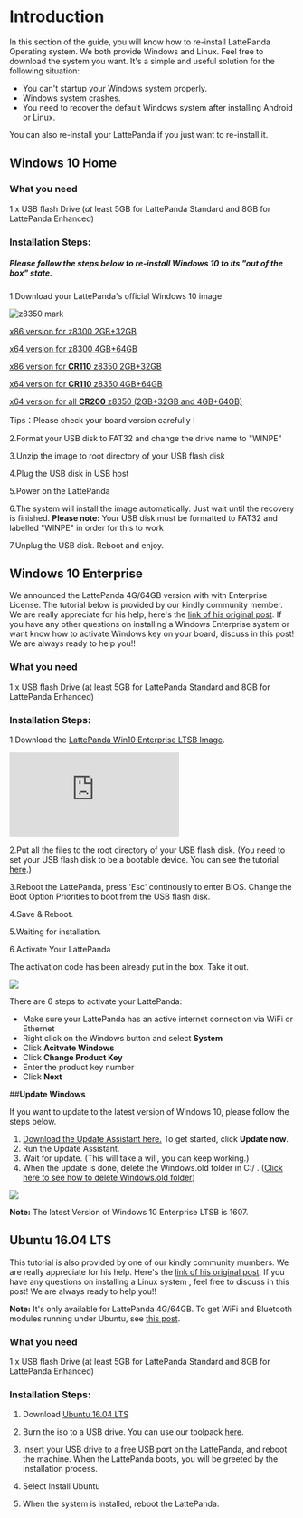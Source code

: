 # Introduction

In this section of the guide, you will know how to re-install LattePanda Operating system. We both provide Windows and Linux. Feel free to download the system you want.
It's a simple and useful solution for the following situation:

- You can't startup your Windows system properly.
- Windows system crashes.
- You need to recover the default Windows system after installing Android or Linux.

You can also re-install your LattePanda if you just want to re-install it. 



## Windows 10 Home 

### What you need

1 x USB flash Drive (*at* least 5GB for LattePanda Standard and 8GB for LattePanda Enhanced)



### Installation Steps:

##### Please follow the steps below to re-install Windows 10 to its "out of the box" state.

1.Download your LattePanda's official Windows 10 image

![z8350 mark](http://www.lattepanda.com/wp-content/uploads/2017/02/8350-stick.png)

[x86 version for z8300 2GB+32GB](https://drive.google.com/file/d/0B5YJ8UIGswVqeXFsbnRnWi1xXzg/view)

[x64 version for z8300 4GB+64GB](https://drive.google.com/file/d/0B5YJ8UIGswVqSm5qWF91MG1NWnc/view)

[x86 version for **CR110** z8350 2GB+32GB](https://drive.google.com/file/d/0BzUYTecbiooHdVhHbFVZak4xREk/view)

[x64 version for **CR110** z8350 4GB+64GB](https://drive.google.com/file/d/0BzUYTecbiooHS2hfcmNmVlhaWjA/view)

[x64 version for all **CR200** z8350  (2GB+32GB and 4GB+64GB)](https://drive.google.com/file/d/0BzUYTecbiooHS2hfcmNmVlhaWjA/view)

Tips：Please check your board version carefully !

2.Format your USB disk to FAT32 and change the drive name to "WINPE"

3.Unzip the image to root directory of your USB flash disk

4.Plug the USB disk in USB host

5.Power on the LattePanda

6.The system will install the image automatically. Just wait until the recovery is finished. **Please note:** Your USB disk must be formatted to FAT32 and labelled "WINPE" in order for this to work

7.Unplug the USB disk. Reboot and enjoy.



## Windows 10 Enterprise 

We announced the LattePanda 4G/64GB version with with Enterprise License. The tutorial below is provided by our kindly community member. We are really appreciate for his help, here's the [link of his original post](http://www.lattepanda.com/forum/viewtopic.php?f=6&t=1388). If you have any other questions on installing a Windows Enterprise system or want know how to activate Windows key on your board, discuss in this post! We are always ready to help you!!

### What you need

1 x USB flash Drive (at least 5GB for LattePanda Standard and 8GB for LattePanda Enhanced)

### Installation Steps:

1.Download the [LattePanda Win10 Enterprise LTSB Image](http://bit.ly/2EC7GRi).

![5bkNJQf.png](http://www.lattepanda.com/forum/download/file.php?id=307&sid=b025d7a9ce00eeb15bd1069c09ad8bd8)

2.Put all the files to the root directory of your USB flash disk. (You need to set your USB flash disk to be a bootable device. You can see the tutorial [here](https://technet.microsoft.com/en-us/library/jj200124%28v=ws.11%29.aspx).)

3.Reboot the LattePanda, press 'Esc' continously to enter BIOS. Change the Boot Option Priorities to boot from the USB flash disk.

4.Save & Reboot.

5.Waiting for installation.

6.Activate Your LattePanda

The activation code has been already put in the box. Take it out.

![](https://i.imgur.com/UyYtL8x.png)

There are 6 steps to activate your LattePanda:

- Make sure your LattePanda has an active internet connection via WiFi or Ethernet
- Right click on the Windows button and select **System**
- Click **Acitvate Windows**
- Click **Change Product Key**
- Enter the product key number
- Click **Next**




##**Update Windows**

If you want to update to the latest version of Windows 10, please follow the steps below.

1. [Download the Update Assistant here.](https://www.microsoft.com/en-us/software-download/windows10) To get started, click **Update now**.
2. Run the Update Assistant.
3. Wait for update. (This will take a will, you can keep working.)
4. When the update is done, delete the Windows.old folder in C:/ . ([Click here to see how to delete Windows.old folder](http://www.lattepanda.com/topic-f6t7136.html))

![](https://i.imgur.com/ClxdfZw.png)

**Note:** The latest Version of Windows 10 Enterprise LTSB is 1607.



## **Ubuntu 16.04 LTS**

This tutorial is also provided by one of our kindly community mumbers. We are really appreciate for his help. Here's the [link of his original post](http://www.lattepanda.com/forum/viewtopic.php?p=4988#p4988). If you have any questions on installing a Linux system , feel free to discuss in this post! We are always ready to help you!!

**Note:** It's only available for LattePanda 4G/64GB. To get WiFi and Bluetooth modules running under Ubuntu, see [this post](http://www.lattepanda.com/forum/viewtopic.php?f=6&t=58&start=140#p4807).

### What you need

1 x USB flash Drive (at least 5GB for LattePanda Standard and 8GB for LattePanda Enhanced)

### Installation Steps:

1. Download [Ubuntu 16.04 LTS](http://releases.ubuntu.com/16.04/ubuntu-16.04.3-desktop-amd64.iso)

2. Burn the iso to a USB drive. You can use our toolpack [here](https://www.dropbox.com/s/22gu489bu9ebe5z/Ubuntu%20WiFi%20Toolpack.rar?dl=0).

3. Insert your USB drive to a free USB port on the LattePanda, and reboot the machine. When the LattePanda boots, you will be greeted by the installation process.

4. Select Install Ubuntu

5. When the system is installed, reboot the LattePanda.

   ​